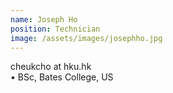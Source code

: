 ```yaml
---
name: Joseph Ho  
position: Technician  
image: /assets/images/josephho.jpg  
---
```

cheukcho at hku.hk  
• BSc, Bates College, US  

